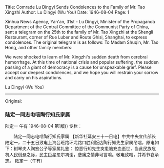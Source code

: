 Title: Comrade Lu Dingyi Sends Condolences to the Family of Mr. Tao Xingzhi
Author: Lu Dingyi (Wu You)
Date: 1946-08-04
Page: 1

Xinhua News Agency, Yan'an, 31st - Lu Dingyi, Minister of the Propaganda Department of the Central Committee of the Communist Party of China, sent a telegram on the 25th to the family of Mr. Tao Xingzhi at the Shengli Restaurant, corner of Rue Luber and Route Ghisi, Shanghai, to express condolences. The original telegram is as follows: To Madam Shuqin, Mr. Tao Hong, and other family members:

We were shocked to learn of Mr. Xingzhi's sudden death from cerebral hemorrhage. At this time of national crisis and popular suffering, the sudden passing of a giant of democracy is a cause for unspeakable grief. Please accept our deepest condolences, and we hope you will restrain your sorrow and carry on his aspirations.

Lu Dingyi (Wu You)



<hr /> 

Original: 


### 陆定一同志电唁陶行知氏家属
陆定一  午有
1946-08-04
第1版()
专栏：

　　陆定一同志电唁陶行知氏家属
    【新华社延安三十一日电】中共中央宣传部长陆定一，二十五日致电上海吕班路环龙路口胜利饭店陶行知先生家属吊唁，原电如下：树琴夫人陶宏公子等家属礼鉴：
    惊悉行知先生突患脑充血逝世，当此民族危机人民倒悬之际，民主巨星忽尔凋谢，悲痛之情非可言喻。敬电致唁，并希节哀承志。
     陆定一（午有）
